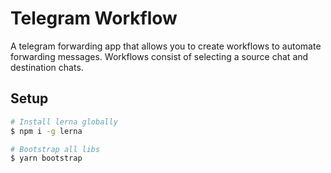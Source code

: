 # Telegram Workflow

A telegram forwarding app that allows you to create workflows to automate forwarding messages. Workflows consist of selecting a source chat and destination chats.

## Setup

```bash
# Install lerna globally
$ npm i -g lerna

# Bootstrap all libs
$ yarn bootstrap
```
